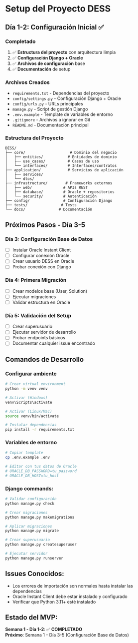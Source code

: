 # Setup del Proyecto DESS

## Día 1-2: Configuración Inicial ✅

### Completado

1. ✅ **Estructura del proyecto** con arquitectura limpia
2. ✅ **Configuración Django + Oracle**
3. ✅ **Archivos de configuración** base
4. ✅ **Documentación** de setup

### Archivos Creados

- `requirements.txt` - Dependencias del proyecto
- `config/settings.py` - Configuración Django + Oracle
- `config/urls.py` - URLs principales
- `manage.py` - Script de gestión Django
- `.env.example` - Template de variables de entorno
- `.gitignore` - Archivos a ignorar en Git
- `README.md` - Documentación principal

### Estructura del Proyecto

```text
DESS/
├── core/                    # Dominio del negocio
│   ├── entities/           # Entidades de dominio
│   ├── use_cases/          # Casos de uso
│   └── interfaces/         # Interfaces/contratos
├── application/            # Servicios de aplicación
│   ├── services/          
│   └── dtos/              
├── infrastructure/        # Frameworks externos
│   ├── web/              # APIs REST
│   ├── database/         # Oracle + repositorios
│   └── security/         # Autenticación
├── config/               # Configuración Django
├── tests/               # Tests
└── docs/               # Documentación
```

## Próximos Pasos - Día 3-5

### Día 3: Configuración Base de Datos

- [ ] Instalar Oracle Instant Client
- [ ] Configurar conexión Oracle
- [ ] Crear usuario DESS en Oracle
- [ ] Probar conexión con Django

### Día 4: Primera Migración

- [ ] Crear modelos base (User, Solution)
- [ ] Ejecutar migraciones
- [ ] Validar estructura en Oracle

### Día 5: Validación del Setup

- [ ] Crear superusuario
- [ ] Ejecutar servidor de desarrollo
- [ ] Probar endpoints básicos
- [ ] Documentar cualquier issue encontrado

## Comandos de Desarrollo

### Configurar ambiente

```bash
# Crear virtual environment
python -m venv venv

# Activar (Windows)
venv\Scripts\activate

# Activar (Linux/Mac)
source venv/bin/activate

# Instalar dependencias
pip install -r requirements.txt
```

### Variables de entorno

```bash
# Copiar template
cp .env.example .env

# Editar con tus datos de Oracle
# ORACLE_DB_PASSWORD=tu_password
# ORACLE_DB_HOST=tu_host
```

### Django commands:
```bash
# Validar configuración
python manage.py check

# Crear migraciones
python manage.py makemigrations

# Aplicar migraciones  
python manage.py migrate

# Crear superusuario
python manage.py createsuperuser

# Ejecutar servidor
python manage.py runserver
```

## Issues Conocidos:
- Los errores de importación son normales hasta instalar las dependencias
- Oracle Instant Client debe estar instalado y configurado
- Verificar que Python 3.11+ esté instalado

## Estado del MVP:
**Semana 1 - Día 1-2**: ✅ **COMPLETADO**  
**Próximo**: Semana 1 - Día 3-5 (Configuración Base de Datos)
